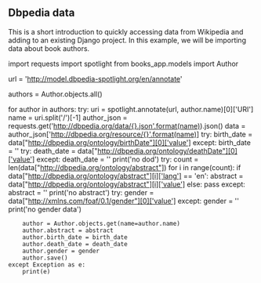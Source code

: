 ## Dbpedia data

This is a short introduction to quickly accessing data from Wikipedia and adding to an existing Django project.  In this example, we will be importing data about book authors. 

import requests 
import spotlight
from books_app.models import Author 

url = 'http://model.dbpedia-spotlight.org/en/annotate'

authors = Author.objects.all()

for author in authors:
    try:
        uri = spotlight.annotate(url, author.name)[0]['URI']
        name = uri.split('/')[-1]
        author_json = requests.get('http://dbpedia.org/data/{}.json'.format(name)).json()
        data = author_json['http://dbpedia.org/resource/{}'.format(name)]
        try:
            birth_date = data["http://dbpedia.org/ontology/birthDate"][0]['value']
        except:
            birth_date = ''
        try:
            death_date = data["http://dbpedia.org/ontology/deathDate"][0]['value']
        except:
            death_date = ''
            print('no dod')
        try:
            count = len(data["http://dbpedia.org/ontology/abstract"])
            for i in range(count):
                if data["http://dbpedia.org/ontology/abstract"][i]['lang'] == 'en':
                    abstract = data["http://dbpedia.org/ontology/abstract"][i]['value']
                else:
                    pass
        except:
            abstract = ''
            print('no abstract')
        try:
            gender = data["http://xmlns.com/foaf/0.1/gender"][0]['value']
        except:
            gender = ''
            print('no gender data')
        
        author = Author.objects.get(name=author.name)
        author.abstract = abstract
        author.birth_date = birth_date
        author.death_date = death_date
        author.gender = gender
        author.save()	
    except Exception as e:
        print(e)
	        
